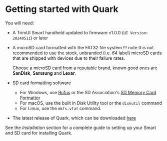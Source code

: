 # Getting started with Quark

You will need:

- A TrimUI Smart handheld updated to firmware v1.0.0 (`UI Version: 20240511`) or later
- A microSD card formatted with the FAT32 file system
!!! note
    It is not recommended to use the stock, unbranded (i.e. *64* label) microSD cards that are shipped with devices due to their failure rates. 
    
    Choose a microSD card from a reputable brand, known good ones are **SanDisk**, **Samsung** and **Lexar**.
- SD card formatting software
    - For Windows, use [Rufus](https://rufus.ie) or the SD Association's [SD Memory Card Formatter](https://www.sdcard.org/downloads/formatter/sd-memory-card-formatter-for-windows-download/)
    - For macOS, use the built in Disk Utility tool or the `diskutil` command
    - For Linux, use the `mkfs.vfat` command.
- The latest release of Quark, which can be downloaded [here](https://github.com/cobaltgit/Quark/releases/latest)

See the *Installation* section for a complete guide to setting up your Smart and SD card for installing Quark.

